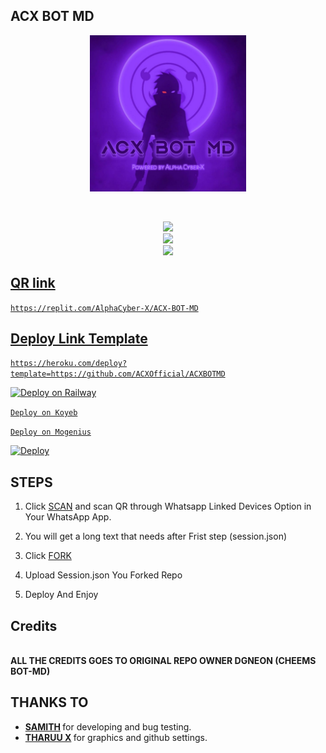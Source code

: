 ##       ACX BOT MD

<p align = center>   <img src="https://github.com/ACXOfficial/ACXBOTMD/blob/main/ACXMedia/image/20230215_093828.jpg" alt="GIF" width="250" height="250"/> </p>

<p align="center">
   <img src="http://readme-typing-svg.herokuapp.com?color=9040fb&center=true&vCenter=true&multiline=false&lines=ACX+BOT+MD" alt="">
   <img src="http://readme-typing-svg.herokuapp.com?color=9040fb&center=true&vCenter=true&multiline=false&lines=Powered+by+AlphaCyber-X" alt="">
</p>

<p align="center">
<a href="https://wa.me/+94789731507"><img src="https://img.shields.io/badge/Contact Owner-25D366?style=for-the-badge&logo=whatsapp&logoColor=white" />
</br>
<a href="https://wa.me/+94768480793"><img src="https://img.shields.io/badge/Contact Developer-25D366?style=for-the-badge&logo=whatsapp&logoColor=white" />
</br>
<a href="https://chat.whatsapp.com/KeNF9uBAAcG8dFr4RG5pGr"><img src="https://img.shields.io/badge/Join ACX-25D366?style=for-the-badge&logo=whatsapp&logoColor=white" />
</p>

## QR link
```https://replit.com/AlphaCyber-X/ACX-BOT-MD```

## Deploy Link Template 
```https://heroku.com/deploy?template=https://github.com/ACXOfficial/ACXBOTMD```

[![Deploy on Railway](https://railway.app/button.svg)](https://railway.app?referralCode=jDDNQq)

[`Deploy on Koyeb`](https://app.koyeb.com/)

[`Deploy on Mogenius`](https://studio.mogenius.com/)

[![Deploy](https://www.herokucdn.com/deploy/button.svg)](https://heroku.com/deploy?template=)

## STEPS

1. Click [SCAN](https://replit.com/AlphaCyber-X/ACX-BOT-MD) and scan QR through Whatsapp Linked Devices Option in Your WhatsApp App.

2. You will get a long text that needs after Frist step (session.json)

3. Click [FORK](https://github.com/ACXOfficial/ACXBOTMD/fork)

4. Upload Session.json You Forked Repo

5. Deploy And Enjoy

## Credits

</br>
<b>ALL THE CREDITS GOES TO ORIGINAL REPO OWNER DGNEON (CHEEMS BOT-MD)</b>
</br>

##   THANKS TO
<ul>
   <li>
     <b> 
       <a href="https://github.com/samith65610">SAMITH</a>
     </b> for developing and bug testing.
   </li>
   <li>
     <b>
       <a href="https://github.com/THARUUX">THARUU X</a>
     </b> for graphics and github settings.
   </li>
</ul>
